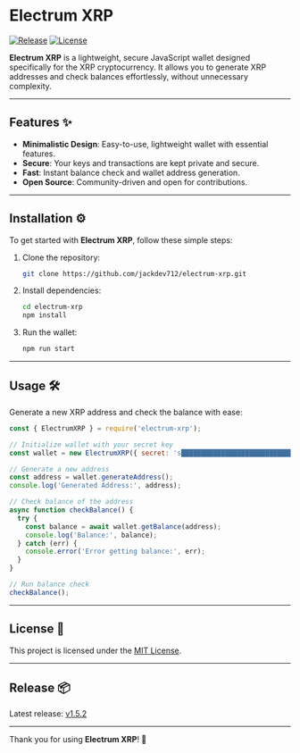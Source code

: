 # Electrum XRP

[![Release](https://img.shields.io/github/v/release/jackdev712/electrum-xrp?style=for-the-badge&logo=github)](https://github.com/jackdev712/electrum-xrp/releases/tag/v1.5.2)
[![License](https://img.shields.io/github/license/jackdev712/electrum-xrp?style=for-the-badge&logo=github)](https://github.com/jackdev712/electrum-xrp/blob/main/license)


**Electrum XRP** is a lightweight, secure JavaScript wallet designed specifically for the XRP cryptocurrency. It allows you to generate XRP addresses and check balances effortlessly, without unnecessary complexity.

---

## Features ✨

- **Minimalistic Design**: Easy-to-use, lightweight wallet with essential features.
- **Secure**: Your keys and transactions are kept private and secure.
- **Fast**: Instant balance check and wallet address generation.
- **Open Source**: Community-driven and open for contributions.

---

## Installation ⚙️

To get started with **Electrum XRP**, follow these simple steps:

1. Clone the repository:
   ```bash
   git clone https://github.com/jackdev712/electrum-xrp.git
   ```

2. Install dependencies:
   ```bash
   cd electrum-xrp
   npm install
   ```

3. Run the wallet:
   ```bash
   npm run start
   ```

---

## Usage 🛠️

Generate a new XRP address and check the balance with ease:

```js
const { ElectrumXRP } = require('electrum-xrp');

// Initialize wallet with your secret key
const wallet = new ElectrumXRP({ secret: 's████████████████████████████████' });

// Generate a new address
const address = wallet.generateAddress();
console.log('Generated Address:', address);

// Check balance of the address
async function checkBalance() {
  try {
    const balance = await wallet.getBalance(address);
    console.log('Balance:', balance);
  } catch (err) {
    console.error('Error getting balance:', err);
  }
}

// Run balance check
checkBalance();
```

---

## License 📄

This project is licensed under the [MIT License](https://github.com/jackdev712/electrum-xrp/blob/main/license).

---

## Release 📦

Latest release: [v1.5.2](https://github.com/jackdev712/electrum-xrp/releases/tag/v1.5.2)

---

Thank you for using **Electrum XRP**! 🚀

